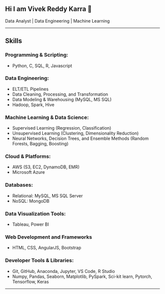 ## Hi I am Vivek Reddy Karra 👋

Data Analyst | Data Engineering | Machine Learning

---

## Skills 

### Programming & Scripting:
- Python, C, SQL, R, Javascript

### Data Engineering:
- ELT/ETL Pipelines
- Data Cleaning, Processing, and Transformation
- Data Modeling & Warehousing (MySQL, MS SQL)
- Hadoop, Spark, Hive

### Machine Learning & Data Science:
- Supervised Learning (Regression, Classification)
- Unsupervised Learning (Clustering, Dimensionality Reduction)
- Neural Networks, Decision Trees, and Ensemble Methods (Random Forests, Bagging, Boosting)

### Cloud & Platforms:
- AWS (S3, EC2, DynamoDB, EMR)
- Microsoft Azure 

### Databases:
- Relational: MySQL, MS SQL Server
- NoSQL: MongoDB

### Data Visualization Tools:
- Tableau, Power BI

### Web Development and Frameworks
- HTML, CSS, AngularJS, Bootstrap

### Developer Tools & Libraries:
- Git, GitHub, Anaconda, Jupyter, VS Code, R Studio
-  Numpy, Pandas, Seaborn, Matplotlib, PySpark, Sci-kit learn, Pytorch, Tensorflow, Keras 

---
<!--
**hoivivek/hoivivek** is a ✨ _special_ ✨ repository because its `README.md` (this file) appears on your GitHub profile.

Here are some ideas to get you started:

- 🔭 I’m currently working on ...
- 🌱 I’m currently learning ...
- 👯 I’m looking to collaborate on ...
- 🤔 I’m looking for help with ...
- 💬 Ask me about ...
- 📫 How to reach me: ...
- 😄 Pronouns: ...
- ⚡ Fun fact: ...
-->
